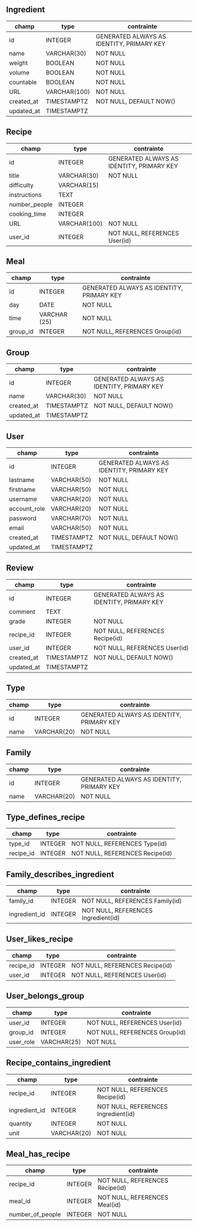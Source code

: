 ## Ingredient
| champ    | type | contrainte |
| -------- | ---- | ---------- |
| id       | INTEGER | GENERATED ALWAYS AS IDENTITY, PRIMARY KEY |
| name     | VARCHAR(30) | NOT NULL   |
| weight | BOOLEAN | NOT NULL|
| volume | BOOLEAN | NOT NULL |
| countable | BOOLEAN | NOT NULL |
| URL | VARCHAR(100) | NOT NULL |
|created_at| TIMESTAMPTZ | NOT NULL, DEFAULT NOW() |
|updated_at| TIMESTAMPTZ |     |

## Recipe
| champ    | type | contrainte |
| -------- | ---- | ---------- |
| id       | INTEGER | GENERATED ALWAYS AS IDENTITY, PRIMARY KEY |
| title    | VARCHAR(30) | NOT NULL   |
| difficulty | VARCHAR(15) | |
| instructions | TEXT | |
| number_people | INTEGER | |
| cooking_time | INTEGER ||
| URL | VARCHAR(100)  | NOT NULL |
|user_id | INTEGER |NOT NULL, REFERENCES User(id)|

## Meal
| champ    | type | contrainte |
| -------- | ---- | ---------- |
| id       | INTEGER | GENERATED ALWAYS AS IDENTITY, PRIMARY KEY |
| day | DATE | NOT NULL |
| time | VARCHAR (25) | NOT NULL |
| group_id | INTEGER | NOT NULL, REFERENCES Group(id) |

## Group
| champ    | type | contrainte |
| -------- | ---- | ---------- |
| id       | INTEGER | GENERATED ALWAYS AS IDENTITY, PRIMARY KEY |
| name     | VARCHAR(30) | NOT NULL   |          |
|created_at| TIMESTAMPTZ | NOT NULL, DEFAULT NOW() |
|updated_at| TIMESTAMPTZ |     |

## User
| champ    | type | contrainte |
| -------- | ---- | ---------- |
| id       | INTEGER | GENERATED ALWAYS AS IDENTITY, PRIMARY KEY |
| lastname     | VARCHAR(50) | NOT NULL |
| firstname    | VARCHAR(50) |NOT NULL  |
| username    | VARCHAR(20) |NOT NULL |
| account_role   | VARCHAR(20) |NOT NULL |
| password    | VARCHAR(70) | NOT NULL |
| email    | VARCHAR(50) | NOT NULL |
|created_at| TIMESTAMPTZ | NOT NULL, DEFAULT NOW() |
|updated_at| TIMESTAMPTZ |     |

## Review
| champ    | type | contrainte |
| -------- | ---- | ---------- |
| id       | INTEGER | GENERATED ALWAYS AS IDENTITY, PRIMARY KEY |
| comment    | TEXT |        |
| grade    | INTEGER |  NOT NULL |
| recipe_id   | INTEGER | NOT NULL, REFERENCES Recipe(id) |
| user_id   | INTEGER | NOT NULL, REFERENCES User(id) |
|created_at| TIMESTAMPTZ | NOT NULL, DEFAULT NOW() |
|updated_at| TIMESTAMPTZ |     |

## Type
| champ    | type | contrainte |
| -------- | ---- | ---------- |
| id       | INTEGER | GENERATED ALWAYS AS IDENTITY, PRIMARY KEY |
| name    | VARCHAR(20) |  NOT NULL      |

## Family
| champ    | type | contrainte |
| -------- | ---- | ---------- |
| id       | INTEGER | GENERATED ALWAYS AS IDENTITY, PRIMARY KEY |
| name    | VARCHAR(20) |  NOT NULL      |

## Type_defines_recipe
| champ    | type | contrainte |
| -------- | ---- | ---------- |
| type_id       | INTEGER |  NOT NULL, REFERENCES Type(id) |
| recipe_id    | INTEGER | NOT NULL, REFERENCES Recipe(id)    |

## Family_describes_ingredient
| champ    | type | contrainte |
| -------- | ---- | ---------- |
| family_id       | INTEGER |  NOT NULL, REFERENCES Family(id) |
| ingredient_id    | INTEGER | NOT NULL, REFERENCES Ingredient(id)    |

## User_likes_recipe
| champ    | type | contrainte |
| -------- | ---- | ---------- |
| recipe_id       | INTEGER |  NOT NULL, REFERENCES Recipe(id) |
| user_id    | INTEGER | NOT NULL, REFERENCES User(id)    |

## User_belongs_group
| champ    | type | contrainte |
| -------- | ---- | ---------- |
| user_id       | INTEGER | NOT NULL, REFERENCES User(id)|
| group_id     | INTEGER | NOT NULL, REFERENCES Group(id)  |
| user_role    | VARCHAR(25) | NOT NULL |

## Recipe_contains_ingredient
| champ    | type | contrainte |
| -------- | ---- | ---------- |
| recipe_id  | INTEGER | NOT NULL, REFERENCES Recipe(id)|
| ingredient_id  | INTEGER | NOT NULL, REFERENCES Ingredient(id) |
| quantity    | INTEGER |  NOT NULL |
| unit | VARCHAR(20) | NOT NULL |

## Meal_has_recipe
| champ    | type | contrainte |
| -------- | ---- | ---------- |
| recipe_id  | INTEGER | NOT NULL, REFERENCES Recipe(id)|
| meal_id  | INTEGER | NOT NULL, REFERENCES Meal(id) |
| number_of_people | INTEGER |  NOT NULL |